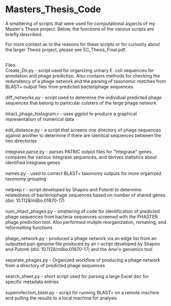 # Masters_Thesis_Code
A smattering of scripts that were used for computational aspects of my Master's Thesis project. Below, the functions of the various scripts are briefly described.

For more context as to the reasons for these scripts or for curiosity about the larger Thesis project, please see EC_Thesis_Final.pdf.

<br>
Files:<br>
Create_Dir.py - script used for organizing urinary E. coli sequences for annotation and phage prediction. Also contains methods for checking the redundency of a phage network and the parsing of taxonomic matches from BLAST+ output files from predicted bacteriphage sequences <br><br>
diff_networks.py - script used to determine the individual predicted phage sequences that belong to particular culsters of the large phage network<br><br>
Intact_phage_histogram.r - uses ggplot to produce a graphical representation of numerical data<br><br>
edit_distance.py - a script that screens one directory of phage sequences against another to determine if there are idenitcal sequences between the two directories<br><br>
integrase parse.py - parses PATRIC output files for "Integrase" genes, compares the various integrase sequences, and derives statistics about identified integrase genes<br><br>
names.py - used to correct BLAST+ taxonomy outputs for more organized taxonomy grouping<br><br>
netprep.r - script developed by Shapiro and Putonti to determine relatedness of bacteriophage sequences based on number of shared genes (doi: 10.1128/mBio.01870-17)<br><br>
num_intact_phages.py - smattering of code for identification of predicted phage sequences from bacteria sequences screened with the PHASTER phage prediction tool. Also performed muliple reorganization, remaning, and reformatting functions<br><br>
phage_network.py - produced a phage network via an edge list from an outputted pan-genome file produced by an r-script developed by Shapiro and Putonti (doi: 10.1128/mBio.01870-17) and the Anvi'o genomics tool<br><br>
separate_phages.py - Organized workflow of producing a phage network from a directory of predicted phage sequences<br><br>
search_sheet.py - short script used for parsing a large Excel doc for specific metadata entries<br><br>
superinfection_blast.py - script for running BLAST+ on a remote machine and pulling the results to a local machine for analysis
